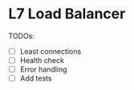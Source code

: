 # L7 Load Balancer

TODOs:

- [ ] Least connections
- [ ] Health check
- [ ] Error handling
- [ ] Add tests

